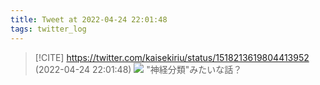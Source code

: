 ```yaml
---
title: Tweet at 2022-04-24 22:01:48
tags: twitter_log
---
```


> [!CITE] https://twitter.com/kaisekiriu/status/1518213619804413952 (2022-04-24 22:01:48)
> ![](https://twitter.com/kaisekiriu/status/1518213619804413952)
> "神経分類"みたいな話？
